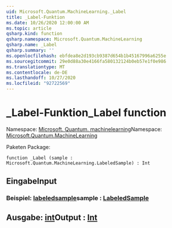 ```yaml
---
uid: Microsoft.Quantum.MachineLearning._Label
title: _Label-Funktion
ms.date: 10/26/2020 12:00:00 AM
ms.topic: article
qsharp.kind: function
qsharp.namespace: Microsoft.Quantum.MachineLearning
qsharp.name: _Label
qsharp.summary: ''
ms.openlocfilehash: ebfdea8e2d193cb9387d654b1b45167996a6255e
ms.sourcegitcommit: 29e0d88a30e4166fa580132124b0eb57e1f0e986
ms.translationtype: MT
ms.contentlocale: de-DE
ms.lasthandoff: 10/27/2020
ms.locfileid: "92722569"
---
```

# <a name="_label-function"></a><span data-ttu-id="827db-102">_Label-Funktion</span><span class="sxs-lookup"><span data-stu-id="827db-102">_Label function</span></span>

<span data-ttu-id="827db-103">Namespace: [Microsoft. Quantum. machinelearning](xref:Microsoft.Quantum.MachineLearning)</span><span class="sxs-lookup"><span data-stu-id="827db-103">Namespace: [Microsoft.Quantum.MachineLearning](xref:Microsoft.Quantum.MachineLearning)</span></span>

<span data-ttu-id="827db-104">Paketen [](https://nuget.org/packages/)</span><span class="sxs-lookup"><span data-stu-id="827db-104">Package: [](https://nuget.org/packages/)</span></span>




```qsharp
function _Label (sample : Microsoft.Quantum.MachineLearning.LabeledSample) : Int
```


## <a name="input"></a><span data-ttu-id="827db-105">Eingabe</span><span class="sxs-lookup"><span data-stu-id="827db-105">Input</span></span>

### <a name="sample--labeledsample"></a><span data-ttu-id="827db-106">Beispiel: [labeledsample](xref:Microsoft.Quantum.MachineLearning.LabeledSample)</span><span class="sxs-lookup"><span data-stu-id="827db-106">sample : [LabeledSample](xref:Microsoft.Quantum.MachineLearning.LabeledSample)</span></span>





## <a name="output--int"></a><span data-ttu-id="827db-107">Ausgabe: [int](xref:microsoft.quantum.lang-ref.int)</span><span class="sxs-lookup"><span data-stu-id="827db-107">Output : [Int](xref:microsoft.quantum.lang-ref.int)</span></span>

